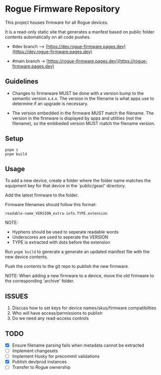 # Rogue Firmware Repository

This project houses firmware for all Rogue devices.

It is a read-only static site that generates a manfest based on public folder contents automatically on all code pushes.

- #dev branch --> [https://dev.rogue-firmware.pages.dev](https://dev.rogue-firmware.pages.dev)

- #main branch -> [https://rogue-firmware.pages.dev](https://rogue-firmware.pages.dev)

## Guidelines

- Changes to firmwware MUST be done with a version bump to the semantic version x.x.x. The version in the filename is what apps use to determine if an upgrade is necessary.

- The version embedded in the firmware MUST match the filename.  The version in the firmware is displayed by apps and utilities (not the filename), so the embbeded version MUST match the filename version.

## Setup

```
pnpm i
pnpm build
```

## Usage

To add a new device, create a folder where the folder name matches the equipment key for that device in the `public/gear/' directory.

Add the latest firmware to the folder.

Firmware filenames should follow this format:

`readable-name_VERSION_extra-info.TYPE.extension`

NOTE:
* Hyphens should be used to seperate readable words
* Underscores are used to seperate the VERSION
* TYPE is extracted with dots before the extension


Run `pnpm build` to generate a generate an updated manifest file with the new device contents.

Push the contents to the git repo to publish the new firmware.

NOTE: When adding a new firmware to a device, move the old firmware to the corresponding 'archive' folder.

## ISSUES

1. Discuss how to set keys for device names/skus/firmware compatibilties
2. Who will have access/permissions to publish
3. Do we need any read-access controls

## TODO

- [x] Ensure filename parsing fails when metadata cannot be extracted
- [ ] Implement changesets
- [ ] Implement Husky for precommit validations
- [x] Publish dev/prod instances
- [ ] Transfer to Rogue ownership
